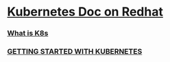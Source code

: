 # [Kubernetes Doc on Redhat](https://www.redhat.com/en/containers/what-is-kubernetes)

### [What is K8s](https://www.redhat.com/en/containers/what-is-kubernetes)
### [GETTING STARTED WITH KUBERNETES](https://access.redhat.com/documentation/en-us/red_hat_enterprise_linux_atomic_host/7/html-single/getting_started_with_kubernetes/)
